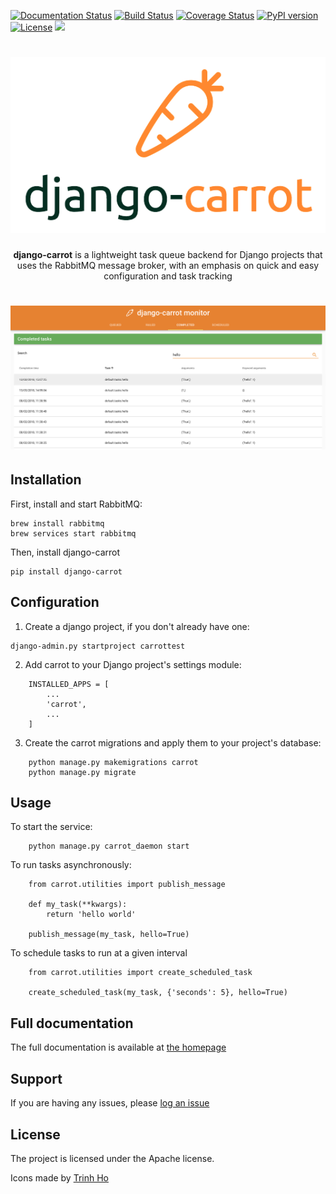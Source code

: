 [![Documentation Status](https://readthedocs.org/projects/django-carrot/badge/?version=latest)](http://django-carrot.readthedocs.io/en/latest/?badge=latest)
[![Build Status](https://travis-ci.org/chris104957/django-carrot.svg?branch=master)](https://travis-ci.org/chris104957/django-carrot.svg?branch=master)
[![Coverage Status](https://coveralls.io/repos/github/chris104957/django-carrot/badge.svg?branch=master)](https://coveralls.io/github/chris104957/django-carrot?branch=master)
[![PyPI version](https://badge.fury.io/py/django-carrot.svg)](https://badge.fury.io/py/django-carrot)
[![License](https://img.shields.io/badge/License-Apache%202.0-blue.svg)](https://opensource.org/licenses/Apache-2.0)
  <a href="https://paypal.me/christopherdavies553">
    <img src="https://img.shields.io/badge/$-donate-ff69b4.svg?maxAge=2592000&amp;style=flat">
  </a>


<h1 align="center">
  <img src="/docs/source/images/carrot-logo-big.png">
</h1>


<p align="center">
<strong>django-carrot</strong> is a lightweight task queue backend for Django projects that uses the RabbitMQ message broker, with an emphasis on quick and easy configuration and task tracking
</p>

<h1 align="center">
  <img src="/docs/source/images/1.0/monitor.png">
</h1>


Installation
------------

First, install and start RabbitMQ:
```
brew install rabbitmq
brew services start rabbitmq
```

Then, install django-carrot
```
pip install django-carrot
```


Configuration
-------------
1. Create a django project, if you don't already have one:
```
django-admin.py startproject carrottest
```

2. Add carrot to your Django project's settings module:

```
    INSTALLED_APPS = [
        ...
        'carrot',
        ...
    ]
```

3. Create the carrot migrations and apply them to your project's database:

```
    python manage.py makemigrations carrot
    python manage.py migrate
```

Usage
-----

To start the service:

```
    python manage.py carrot_daemon start
```

To run tasks asynchronously:

```
    from carrot.utilities import publish_message

    def my_task(**kwargs):
        return 'hello world'

    publish_message(my_task, hello=True)

```

To schedule tasks to run at a given interval

```
    from carrot.utilities import create_scheduled_task

    create_scheduled_task(my_task, {'seconds': 5}, hello=True)
```

Full documentation
------------------

The full documentation is available at [the homepage](http://www.django-carrot.com/)

Support
-------

If you are having any issues, please [log an issue](https://github.com/chris104957/django-carrot/issues/new)

License
-------

The project is licensed under the Apache license.


Icons made by [Trinh Ho](https://www.flaticon.com/authors/trinh-ho)
